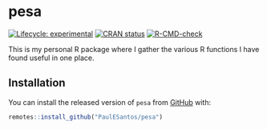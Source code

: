 
<!-- README.md is generated from README.Rmd. Please edit that file -->

# pesa

<!-- badges: start -->

[![Lifecycle:
experimental](https://img.shields.io/badge/lifecycle-experimental-orange.svg)](https://lifecycle.r-lib.org/articles/stages.html#experimental)
[![CRAN
status](https://www.r-pkg.org/badges/version/pesa)](https://CRAN.R-project.org/package=pesa)
[![R-CMD-check](https://github.com/PaulESantos/pesa/workflows/R-CMD-check/badge.svg)](https://github.com/PaulESantos/pesa/actions)
<!-- badges: end -->

This is my personal R package where I gather the various R functions I
have found useful in one place.

## Installation

You can install the released version of `pesa` from
[GitHub](https://github.com/) with:

``` r
remotes::install_github("PaulESantos/pesa")
```
